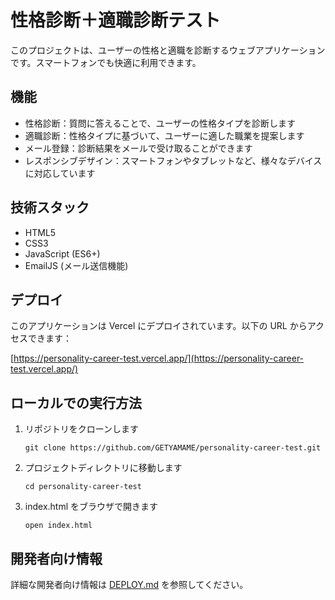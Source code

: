# 性格診断＋適職診断テスト

このプロジェクトは、ユーザーの性格と適職を診断するウェブアプリケーションです。スマートフォンでも快適に利用できます。

## 機能

- 性格診断：質問に答えることで、ユーザーの性格タイプを診断します
- 適職診断：性格タイプに基づいて、ユーザーに適した職業を提案します
- メール登録：診断結果をメールで受け取ることができます
- レスポンシブデザイン：スマートフォンやタブレットなど、様々なデバイスに対応しています

## 技術スタック

- HTML5
- CSS3
- JavaScript (ES6+)
- EmailJS (メール送信機能)

## デプロイ

このアプリケーションは Vercel にデプロイされています。以下の URL からアクセスできます：

[https://personality-career-test.vercel.app/](https://personality-career-test.vercel.app/)

## ローカルでの実行方法

1. リポジトリをクローンします

   ```
   git clone https://github.com/GETYAMAME/personality-career-test.git
   ```

2. プロジェクトディレクトリに移動します

   ```
   cd personality-career-test
   ```

3. index.html をブラウザで開きます
   ```
   open index.html
   ```

## 開発者向け情報

詳細な開発者向け情報は [DEPLOY.md](DEPLOY.md) を参照してください。
